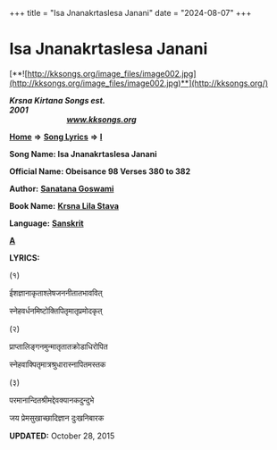+++
title = "Isa Jnanakrtaslesa Janani"
date = "2024-08-07"
+++

# Isa Jnanakrtaslesa Janani
[**![http://kksongs.org/image_files/image002.jpg](http://kksongs.org/image_files/image002.jpg)**](http://kksongs.org/)

**_Krsna Kirtana Songs est. 2001_**                                                                                                                                                 **_www.kksongs.org_**

**[Home](http://kksongs.org/)** **⇒** **[Song Lyrics](http://kksongs.org/lyrics.html)** **⇒** **[I](http://kksongs.org/songs/song_i.html)**

**Song Name: Isa Jnanakrtaslesa Janani**

**Official Name: Obeisance 98 Verses 380 to 382**

**Author:** [**Sanatana Goswami**](http://kksongs.org/authors/list/sanatana_g.html)

**Book Name:** [**Krsna Lila Stava**](http://kksongs.org/authors/literature/krsnalilastava.html)

**Language:** [**Sanskrit**](http://kksongs.org/language/list/sanskrit.html)

**[A](http://kksongs.org/songs/i/isajnanakrtaslesa.html)**

**LYRICS:**

(१)

ईशज्ञानाकृताश्लेषजननीतातभाववित्

स्नेहवर्धनमिष्टोक्तिपितृमातृप्रमोदकृत्

(२)

प्राप्तालिङ्गनमुन्मातृतातक्रोडाधिरोपित

स्नेहवाक्पितृमात्रश्रुधारास्नापितमस्तक

(३)

परमानान्दितश्रीमद्देवक्यानकदुन्दुभे

जय प्रेमसुखाच्छादिज्ञान दुःखनिबारक

**UPDATED:** October 28, 2015